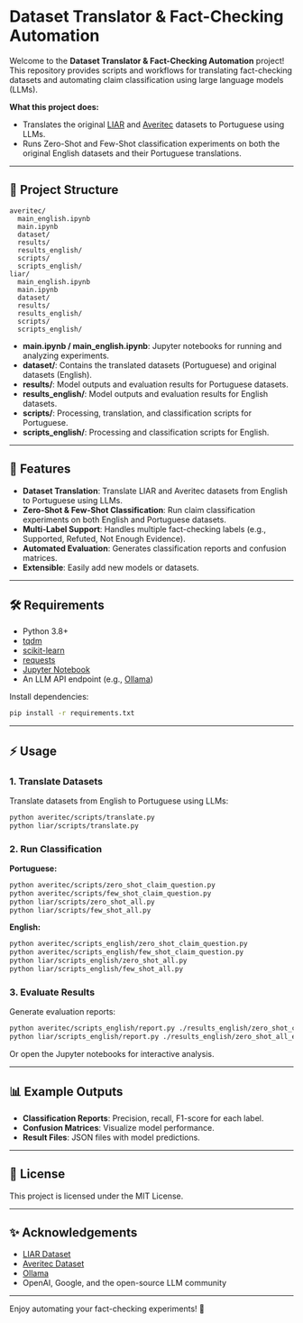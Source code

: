 # Dataset Translator & Fact-Checking Automation

Welcome to the **Dataset Translator & Fact-Checking Automation** project!  
This repository provides scripts and workflows for translating fact-checking datasets and automating claim classification using large language models (LLMs).

**What this project does:**  
- Translates the original [LIAR](https://www.cs.ucsb.edu/~william/data/liar_dataset.zip) and [Averitec](https://fever.ai/dataset/averitec.html) datasets to Portuguese using LLMs.
- Runs Zero-Shot and Few-Shot classification experiments on both the original English datasets and their Portuguese translations.

---

## 📂 Project Structure

```
averitec/
  main_english.ipynb
  main.ipynb
  dataset/
  results/
  results_english/
  scripts/
  scripts_english/
liar/
  main_english.ipynb
  main.ipynb
  dataset/
  results/
  results_english/
  scripts/
  scripts_english/
```

- **main.ipynb / main_english.ipynb**: Jupyter notebooks for running and analyzing experiments.
- **dataset/**: Contains the translated datasets (Portuguese) and original datasets (English).
- **results/**: Model outputs and evaluation results for Portuguese datasets.
- **results_english/**: Model outputs and evaluation results for English datasets.
- **scripts/**: Processing, translation, and classification scripts for Portuguese.
- **scripts_english/**: Processing and classification scripts for English.

---

## 🚀 Features

- **Dataset Translation**: Translate LIAR and Averitec datasets from English to Portuguese using LLMs.
- **Zero-Shot & Few-Shot Classification**: Run claim classification experiments on both English and Portuguese datasets.
- **Multi-Label Support**: Handles multiple fact-checking labels (e.g., Supported, Refuted, Not Enough Evidence).
- **Automated Evaluation**: Generates classification reports and confusion matrices.
- **Extensible**: Easily add new models or datasets.

---

## 🛠️ Requirements

- Python 3.8+
- [tqdm](https://tqdm.github.io/)
- [scikit-learn](https://scikit-learn.org/)
- [requests](https://docs.python-requests.org/)
- [Jupyter Notebook](https://jupyter.org/)
- An LLM API endpoint (e.g., [Ollama](https://ollama.com/))

Install dependencies:
```sh
pip install -r requirements.txt
```

---

## ⚡ Usage

### 1. Translate Datasets

Translate datasets from English to Portuguese using LLMs:
```sh
python averitec/scripts/translate.py
python liar/scripts/translate.py
```

### 2. Run Classification

**Portuguese:**
```sh
python averitec/scripts/zero_shot_claim_question.py
python averitec/scripts/few_shot_claim_question.py
python liar/scripts/zero_shot_all.py
python liar/scripts/few_shot_all.py
```

**English:**
```sh
python averitec/scripts_english/zero_shot_claim_question.py
python averitec/scripts_english/few_shot_claim_question.py
python liar/scripts_english/zero_shot_all.py
python liar/scripts_english/few_shot_all.py
```

### 3. Evaluate Results

Generate evaluation reports:
```sh
python averitec/scripts_english/report.py ./results_english/zero_shot_claim_question_answers_en.json
python liar/scripts_english/report.py ./results_english/zero_shot_all_en.json
```

Or open the Jupyter notebooks for interactive analysis.

---

## 📊 Example Outputs

- **Classification Reports**: Precision, recall, F1-score for each label.
- **Confusion Matrices**: Visualize model performance.
- **Result Files**: JSON files with model predictions.

---


## 📜 License

This project is licensed under the MIT License.

---

## ✨ Acknowledgements

- [LIAR Dataset](https://www.cs.ucsb.edu/~william/data/liar_dataset.zip)
- [Averitec Dataset](https://github.com/averitec/averitec-dataset)
- [Ollama](https://ollama.com/)
- OpenAI, Google, and the open-source LLM community

---

Enjoy automating your fact-checking experiments! 🚀